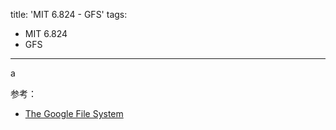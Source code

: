 title: 'MIT 6.824 - GFS'
tags:
- MIT 6.824
- GFS
---

a

参考：

* [The Google File System](https://static.googleusercontent.com/media/research.google.com/en//archive/gfs-sosp2003.pdf)
